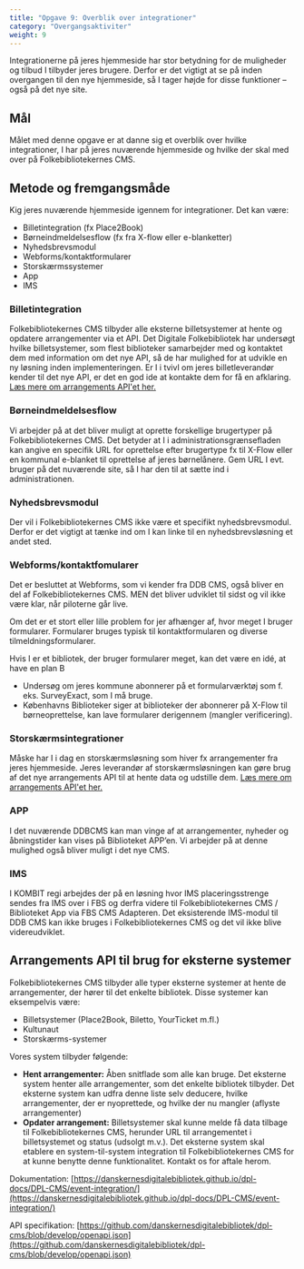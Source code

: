 ```yaml
---
title: "Opgave 9: Overblik over integrationer"
category: "Overgangsaktiviter"
weight: 9
---
```

 	
Integrationerne på jeres hjemmeside har stor betydning for de muligheder og tilbud I tilbyder jeres brugere. Derfor er det vigtigt at se på inden overgangen til den nye hjemmeside, så I tager højde for disse funktioner – også på det nye site.

## Mål
Målet med denne opgave er at danne sig et overblik over hvilke integrationer, I har på jeres nuværende hjemmeside og hvilke der skal med over på Folkebibliotekernes CMS.

## Metode og fremgangsmåde
Kig jeres nuværende hjemmeside igennem for integrationer. Det kan være:

- Billetintegration (fx Place2Book)
- Børneindmeldelsesflow (fx fra X-flow eller e-blanketter)
- Nyhedsbrevsmodul
- Webforms/kontaktformularer
- Storskærmssystemer
- App
- IMS
 

### Billetintegration
Folkebibliotekernes CMS tilbyder alle eksterne billetsystemer at hente og opdatere arrangementer via et API. Det Digitale Folkebibliotek har undersøgt hvilke billetsystemer, som flest biblioteker samarbejder med og kontaktet dem med information om det nye API, så de har mulighed for at udvikle en ny løsning inden implementeringen. Er I i tvivl om jeres billetleverandør kender til det nye API, er det en god ide at kontakte dem for få en afklaring. [Læs mere om arrangements API'et her.](https://www.folkebibliotekernescms.dk/main/bliv-klar-til-folkebibliotekernes-cms/9integrationer/#arrangements-api-til-brug-for-eksterne-systemer)

### Børneindmeldelsesflow
Vi arbejder på at det bliver muligt at oprette forskellige brugertyper på Folkebibliotekernes CMS. Det betyder at I i administrationsgrænsefladen kan angive en specifik URL for oprettelse efter brugertype fx til X-Flow eller en kommunal e-blanket til oprettelse af jeres børnelånere. Gem URL I evt. bruger på det nuværende site, så I har den til at sætte ind i administrationen.

### Nyhedsbrevsmodul
Der vil i Folkebibliotekernes CMS ikke være et specifikt nyhedsbrevsmodul. Derfor er det vigtigt at tænke ind om I kan linke til en nyhedsbrevsløsning et andet sted.

### Webforms/kontaktfomularer
Det er besluttet at Webforms, som vi kender fra DDB CMS, også bliver en del af Folkebibliotekernes CMS. MEN det bliver udviklet til sidst og vil ikke være klar, når piloterne går live. 

Om det er et stort eller lille problem for jer afhænger af, hvor meget I bruger formularer.
Formularer bruges typisk til kontaktformularen og diverse tilmeldningsformularer. 

Hvis I er et bibliotek, der bruger formularer meget, kan det være en idé, at have en plan B
- Undersøg om jeres kommune abonnerer på et formularværktøj som f. eks. SurveyExact, som I må bruge.
- Københavns Biblioteker siger at biblioteker der abonnerer på X-Flow til børneoprettelse, kan lave formularer derigennem (mangler verificering).

### Storskærmsintegrationer
Måske har I i dag en storskærmsløsning som hiver fx arrangementer fra jeres hjemmeside. Jeres leverandør af storskærmsløsningen kan gøre brug af det nye arrangements API til at hente data og udstille dem. [Læs mere om arrangements API'et her.](https://www.folkebibliotekernescms.dk/main/bliv-klar-til-folkebibliotekernes-cms/9integrationer/#arrangements-api-til-brug-for-eksterne-systemer)

### APP
I det nuværende DDBCMS kan man vinge af at arrangementer, nyheder og åbningstider kan vises på Biblioteket APP’en. Vi arbejder på at denne mulighed også bliver muligt i det nye CMS.

### IMS
I KOMBIT regi arbejdes der på en løsning hvor IMS placeringsstrenge sendes fra IMS over i FBS og derfra videre til Folkebibliotekernes CMS / Biblioteket App via FBS CMS Adapteren. Det eksisterende IMS-modul til DDB CMS kan ikke bruges i Folkebibliotekernes CMS og det vil ikke blive videreudviklet.

## Arrangements API til brug for eksterne systemer
Folkebibliotekernes CMS tilbyder alle typer eksterne systemer at hente de arrangementer, der hører til det enkelte bibliotek. Disse systemer kan eksempelvis være:
-	Billetsystemer (Place2Book, Biletto, YourTicket m.fl.)
-	Kultunaut
-	Storskærms-systemer
  
Vores system tilbyder følgende:
- **Hent arrangementer:** Åben snitflade som alle kan bruge. Det eksterne system henter alle arrangementer, som det enkelte bibliotek tilbyder. Det eksterne system kan udfra denne liste selv deducere, hvilke arrangementer, der er nyoprettede, og hvilke der nu mangler (aflyste arrangementer)
- **Opdater arrangement:** Billetsystemer skal kunne melde få data tilbage til Folkebibliotekernes CMS, herunder URL til arrangementet i billetsystemet og status (udsolgt m.v.). Det eksterne system skal etablere en system-til-system integration til Folkebibliotekernes CMS for at kunne benytte denne funktionalitet. Kontakt os for aftale herom.

Dokumentation: [https://danskernesdigitalebibliotek.github.io/dpl-docs/DPL-CMS/event-integration/](https://danskernesdigitalebibliotek.github.io/dpl-docs/DPL-CMS/event-integration/)

API specifikation: [https://github.com/danskernesdigitalebibliotek/dpl-cms/blob/develop/openapi.json](https://github.com/danskernesdigitalebibliotek/dpl-cms/blob/develop/openapi.json)
